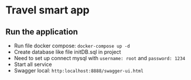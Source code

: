 # Travel smart app
## Run the application
- Run file docker compose:
``docker-compose up -d``
- Create database like file initDB.sql in project
- Need to set up connect mysql with ``username: root`` and ``password: 1234``
- Start all service
- Swagger local: ``http:localhost:8888/swagger-ui.html``

